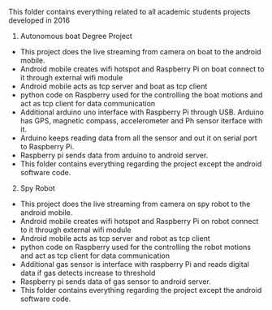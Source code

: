This folder contains everything related to all academic students projects developed in 2016

1. Autonomous boat Degree Project
- This project does the live streaming from camera on boat to the android mobile.
- Android mobile creates wifi hotspot and Raspberry Pi on boat connect to it through external wifi module
- Android mobile acts as tcp server and boat as tcp client
- python code on Raspberry used for the controlling the boat motions and act as tcp client for data communication
- Additional arduino uno interface with Raspberry Pi through USB. Arduino has GPS, magnetic compass, accelerometer and Ph sensor iterface with it.
- Arduino keeps reading data from all the sensor and out it on serial port to Raspberry Pi.
- Raspberry pi sends data from arduino to android server.
- This folder contains everything regarding the project except the android software code.

2. Spy Robot
- This project does the live streaming from camera on spy robot to the android mobile.
- Android mobile creates wifi hotspot and Raspberry Pi on robot connect to it through external wifi module
- Android mobile acts as tcp server and robot as tcp client
- python code on Raspberry used for the controlling the robot motions and act as tcp client for data communication
- Additional gas sensor is interface with raspberry Pi and reads digital data if gas detects increase to threshold
- Raspberry pi sends data of gas sensor to android server.
- This folder contains everything regarding the project except the android software code.